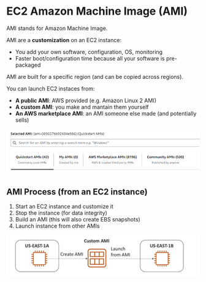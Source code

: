 # EC2 Amazon Machine Image (AMI)

AMI stands for Amazon Machine Image. 

AMI are a **customization** on an EC2 instance:
- You add your own software, configuration, OS, monitoring
- Faster boot/configuration time because all your software is pre-packaged

AMI are built for a specific region (and can be copied across regions).

You can launch EC2 instaces from:
- **A public AMI**: AWS provided (e.g. Amazon Linux 2 AMI)
- **A custom AMI**: you make and mantain them yourself
- **An AWS marketplace AMI**: an AMI someone else made (and potentially sells)

![AMI Selection](../../images/ec2/ec2_ami_selection.png)

## AMI Process (from an EC2 instance)

1. Start an EC2 instance and customize it
2. Stop the instance (for data integrity)
3. Build an AMI (this will also create EBS snapshots)
4. Launch instance from other AMIs

![AMI Process from an EC2 instance](../../images/ec2/ec2_ami_process.png)